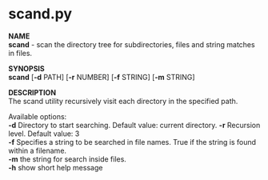 # scand.py

**NAME**  
**scand** - scan the directory tree for subdirectories, files and string matches in files.  

**SYNOPSIS**  
**scand** [**-d** PATH] [**-r** NUMBER] [**-f** STRING] [**-m** STRING]  

**DESCRIPTION**  
The scand utility recursively visit each directory in the specified path.  

Available options:  
**-d** Directory to start searching. Default value: current directory. 
**-r** Recursion level. Default value: 3   
**-f** Specifies a string to be searched in file names. True if the string is found within a filename.   
**-m**  the string for search inside files.   
**-h** show short help message



